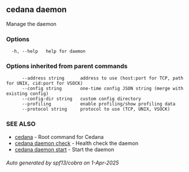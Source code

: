 ## cedana daemon

Manage the daemon

### Options

```
  -h, --help   help for daemon
```

### Options inherited from parent commands

```
      --address string      address to use (host:port for TCP, path for UNIX, cid:port for VSOCK)
      --config string       one-time config JSON string (merge with existing config)
      --config-dir string   custom config directory
      --profiling           enable profiling/show profiling data
      --protocol string     protocol to use (TCP, UNIX, VSOCK)
```

### SEE ALSO

* [cedana](cedana.md)	 - Root command for Cedana
* [cedana daemon check](cedana_daemon_check.md)	 - Health check the daemon
* [cedana daemon start](cedana_daemon_start.md)	 - Start the daemon

###### Auto generated by spf13/cobra on 1-Apr-2025
